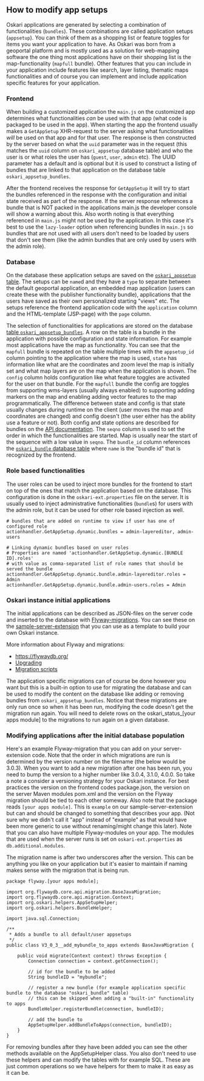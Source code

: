 ## How to modify app setups

Oskari applications are generated by selecting a combination of functionalities (`bundles`). These combinations are called application setups (`appsetup`). You can think of them as a shopping list or feature toggles for items you want your application to have. As Oskari was born from a geoportal platform and is mostly used as a solution for web-mapping software the one thing most applications have on their shopping list is the map-functionality (`mapfull` bundle). Other features that you can include in your application include features like search, layer listing, thematic maps functionalities and of course you can implement and include application specific features for your application.

### Frontend

When building a customized application the `main.js` on the customized app determines what functionalities _can_ be used with that app (what code is packaged to be used in the app). When starting the app the frontend usually makes a `GetAppSetup` XHR-request to the server asking what functionalities _will_ be used on that app and for that user. The response is then constructed by the server based on what the `uuid` parameter was in the request (this matches the `uuid` column on `oskari_appsetup` database table) and who the user is or what roles the user has (`guest`, `user`, `admin` etc). The UUID parameter has a default and is optional but it is used to construct a listing of bundles that are linked to that application on the database table `oskari_appsetup_bundles`.

After the frontend receives the response for `GetAppSetup` it will try to start the bundles referenced in the response with the configuration and initial state received as part of the response. If the server response references a bundle that is NOT packed in the applications main.js the developer console will show a warning about this. Also worth noting is that everything referenced in `main.js` might not be used by the application. In this case it's best to use the `lazy-loader` option when referencing bundles in `main.js` so bundles that are not used with all users don't need to be loaded by users that don't see them (like the admin bundles that are only used by users with the admin role).

### Database

On the database these application setups are saved on the <a href="https://oskari.org/db/tables/oskari_appsetup.html" target="_blank">`oskari_appsetup` table</a>. The setups can be `name`d and they have a `type` to separate between the default geoportal application, an embedded map application (users can create these with the publisher functionality bundle), applications that the users have saved as their own personalized starting "views" etc. The setups reference the frontend application code with the `application` column and the HTML-template (JSP-page) with the `page` column.

The selection of functionalities for applications are stored on the database <a href="https://oskari.org/db/tables/oskari_appsetup_bundles.html" target="_blank">table `oskari_appsetup_bundles`</a>. A row on the table is a bundle in the application with possible configuration and state information. For example most applications have the map as functionality. You can see that the `mapfull` bundle is repeated on the table multiple times with the `appsetup_id` column pointing to the application where the map is used, `state` has information like what are the coordinates and zoom level the map is initially set and what map layers are on the map when the application is shown. The `config` column holds configuration like what feature toggles are activated for the user on that bundle. For the `mapfull` bundle the config are toggles from supporting wms-layers (usually always enabled) to supporting adding markers on the map and enabling adding vector features to the map programmatically. The difference between state and config is that state usually changes during runtime on the client (user moves the map and coordinates are changed) and config doesn't (the user either has the ability use a feature or not). Both config and state options are described for bundles on the <a href="https://oskari.org/api/bundles" target="_blank">API documentation</a>. The `seqno` column is used to set the order in which the functionalities are started. Map is usually near the start of the sequence with a low value in `seqno`. The `bundle_id` column references the <a href="https://oskari.org/db/tables/oskari_bundle.html" target="_blank">`oskari_bundle` database table</a> where `name` is the "bundle id" that is recognized by the frontend.

### Role based functionalities

The user roles can be used to inject more bundles for the frontend to start on top of the ones that match the application based on the database. This configuration is done in the `oskari-ext.properties` file on the server. It is usually used to inject administrative functionalities (`bundle`s) for users with the admin role, but it can be used for other role based injection as well.

```
# bundles that are added on runtime to view if user has one of configured role
actionhandler.GetAppSetup.dynamic.bundles = admin-layereditor, admin-users

# Linking dynamic bundles based on user roles
# Properties are named 'actionhandler.GetAppSetup.dynamic.[BUNDLE ID].roles'
# with value as comma-separated list of role names that should be served the bundle
actionhandler.GetAppSetup.dynamic.bundle.admin-layereditor.roles = Admin
actionhandler.GetAppSetup.dynamic.bundle.admin-users.roles = Admin
```

### Oskari instance initial applications

The initial applications can be described as JSON-files on the server code and inserted to the database with <a href="https://github.com/oskariorg/sample-server-extension/blob/1.4.1/app-resources/src/main/java/flyway/example/V1_0_3__initial_db_content.java#L11" target="_blank">Flyway-migrations</a>. You can see these on the <a href="https://github.com/oskariorg/sample-server-extension/blob/master/app-resources/src/main/resources/json/apps/geoportal-3857.json" target="_blank">sample-server-extension</a> that you can use as a template to build your own Oskari instance.

More information about Flyway and migrations:
- https://flywaydb.org/
- [Upgrading](/documentation/backend/upgrading)
- [Migration scripts](/documentation/backend/upgrade_scripts)

The application specific migrations can of course be done however you want but this is a built-in option to use for migrating the database and can be used to modify the content on the database like adding or removing bundles from `oskari_appsetup_bundles`. Notice that these migrations are only run once so when it has been run, modifying the code doesn't get the migration run again. You will need to delete rows on the oskari_status_[your apps module] to the migrations to run again on a given database.

### Modifying applications after the initial database population

Here's an example Flyway-migration that you can add on your server-extension code. Note that the order in which migrations are run is determined by the version number on the filename (the below would be 3.0.3). When you want to add a new migration after one has been run, you need to bump the version to a higher number like 3.0.4, 3.1.0, 4.0.0. So take a note a consider a versioning strategy for your Oskari instance. For best practices the version on the frontend codes package.json, the version on the server Maven modules pom.xml and the version on the Flyway migration should be tied to each other someway. Also note that the package reads `[your apps module]`. This is `example` on our sample-server-extension but can and should be changed to something that describes your app. (Not sure why we didn't call it "app" instead of "example" as that would have been more generic to use without renaming/might change this later). Note that you can also have multiple Flyway-modules on your app. The modules that are used when the server runs is set on `oskari-ext.properties` as `db.additional.modules`.

The migration name is after two underscores after the version. This can be anything you like on your application but it's easier to maintain if naming makes sense with the migration that is being run.

```
package flyway.[your apps module];

import org.flywaydb.core.api.migration.BaseJavaMigration;
import org.flywaydb.core.api.migration.Context;
import org.oskari.helpers.AppSetupHelper;
import org.oskari.helpers.BundleHelper;

import java.sql.Connection;

/**
 * Adds a bundle to all default/user appsetups
 */
public class V3_0_3__add_mybundle_to_apps extends BaseJavaMigration {

    public void migrate(Context context) throws Exception {
        Connection connection = context.getConnection();

        // id for the bundle to be added
        String bundleID = "mybundle";

        // register a new bundle (for example application specific bundle to the database "oskari_bundle" table)
        // this can be skipped when adding a "built-in" functionality to apps
        BundleHelper.registerBundle(connection, bundleID);

        // add the bundle to
        AppSetupHelper.addBundleToApps(connection, bundleID);
    }
}
```

For removing bundles after they have been added you can see the other methods available on the AppSetupHelper class. You also don't need to use these helpers and can modify the tables with for example SQL. These are just common operations so we have helpers for them to make it as easy as it can be.
